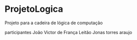 # ProjetoLogica
Projeto para a cadeira de lógica de computação

participantes
João Victor de França Leitão
Jonas torres araujo
